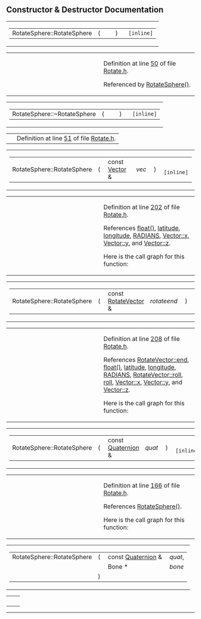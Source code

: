 ## Constructor & Destructor Documentation

<span id="34d2cddffa5dd4e38433e55617512618" class="anchor"></span>

<table class="mdTable" data-cellpadding="2" data-cellspacing="0">
<colgroup>
<col style="width: 100%" />
</colgroup>
<tbody>
<tr>
<td class="mdRow"><table data-cellpadding="0" data-cellspacing="0" data-border="0">
<tbody>
<tr>
<td class="md" data-nowrap="" data-valign="top">RotateSphere::RotateSphere</td>
<td class="md" data-valign="top">( </td>
<td class="mdname1" data-valign="top" data-nowrap=""></td>
<td class="md" data-valign="top"> ) </td>
<td class="md" data-nowrap=""><code> [inline]</code></td>
</tr>
</tbody>
</table></td>
</tr>
</tbody>
</table>

<table data-cellspacing="5" data-cellpadding="0" data-border="0">
<colgroup>
<col style="width: 50%" />
<col style="width: 50%" />
</colgroup>
<tbody>
<tr>
<td> </td>
<td><p>Definition at line <a href="Rotate_8h-source.md#l00050" class="el">50</a> of file <a href="Rotate_8h-source.md" class="el">Rotate.h</a>.</p>
<p>Referenced by <a href="Rotate_8h-source.md#l00166" class="el">RotateSphere()</a>.</p></td>
</tr>
</tbody>
</table>

<span id="e37a8900333067540f4c4e0fc2308d6f" class="anchor"></span>

<table class="mdTable" data-cellpadding="2" data-cellspacing="0">
<colgroup>
<col style="width: 100%" />
</colgroup>
<tbody>
<tr>
<td class="mdRow"><table data-cellpadding="0" data-cellspacing="0" data-border="0">
<tbody>
<tr>
<td class="md" data-nowrap="" data-valign="top">RotateSphere::~RotateSphere</td>
<td class="md" data-valign="top">( </td>
<td class="mdname1" data-valign="top" data-nowrap=""></td>
<td class="md" data-valign="top"> ) </td>
<td class="md" data-nowrap=""><code> [inline]</code></td>
</tr>
</tbody>
</table></td>
</tr>
</tbody>
</table>

|  |  |
|----|----|
|   | Definition at line <a href="Rotate_8h-source.md#l00051" class="el">51</a> of file <a href="Rotate_8h-source.md" class="el">Rotate.h</a>. |

<span id="8e579b2f93e943438cf9693b4fa6a932" class="anchor"></span>

<table class="mdTable" data-cellpadding="2" data-cellspacing="0">
<colgroup>
<col style="width: 100%" />
</colgroup>
<tbody>
<tr>
<td class="mdRow"><table data-cellpadding="0" data-cellspacing="0" data-border="0">
<tbody>
<tr>
<td class="md" data-nowrap="" data-valign="top">RotateSphere::RotateSphere</td>
<td class="md" data-valign="top">( </td>
<td class="md" data-nowrap="" data-valign="top">const <a href="classVector.md" class="el">Vector</a> &amp; </td>
<td class="mdname1" data-valign="top" data-nowrap=""><em>vec</em></td>
<td class="md" data-valign="top"> ) </td>
<td class="md" data-nowrap=""><code> [inline]</code></td>
</tr>
</tbody>
</table></td>
</tr>
</tbody>
</table>

<table data-cellspacing="5" data-cellpadding="0" data-border="0">
<colgroup>
<col style="width: 50%" />
<col style="width: 50%" />
</colgroup>
<tbody>
<tr>
<td> </td>
<td><p>Definition at line <a href="Rotate_8h-source.md#l00202" class="el">202</a> of file <a href="Rotate_8h-source.md" class="el">Rotate.h</a>.</p>
<p>References <a href="Rave_8h.md#51b38547609c2cb31342492287c149e1" class="el">float()</a>, <a href="Rotate_8h-source.md#l00047" class="el">latitude</a>, <a href="Rotate_8h-source.md#l00047" class="el">longitude</a>, <a href="Filecons_8h-source.md#l00033" class="el">RADIANS</a>, <a href="Vector_8h-source.md#l00027" class="el">Vector::x</a>, <a href="Vector_8h-source.md#l00027" class="el">Vector::y</a>, and <a href="Vector_8h-source.md#l00027" class="el">Vector::z</a>.</p>
<p>Here is the call graph for this function:</p>
<span class="image placeholder" data-original-image-src="classRotateSphere_8e579b2f93e943438cf9693b4fa6a932_cgraph.gif" data-original-image-title="" data-border="0" usemap="#classRotateSphere_8e579b2f93e943438cf9693b4fa6a932_cgraph_map"></span></td>
</tr>
</tbody>
</table>

<span id="8670d0254afa36b8ad4415a66d1184d6" class="anchor"></span>

<table class="mdTable" data-cellpadding="2" data-cellspacing="0">
<colgroup>
<col style="width: 100%" />
</colgroup>
<tbody>
<tr>
<td class="mdRow"><table data-cellpadding="0" data-cellspacing="0" data-border="0">
<tbody>
<tr>
<td class="md" data-nowrap="" data-valign="top">RotateSphere::RotateSphere</td>
<td class="md" data-valign="top">( </td>
<td class="md" data-nowrap="" data-valign="top">const <a href="classRotateVector.md" class="el">RotateVector</a> &amp; </td>
<td class="mdname1" data-valign="top" data-nowrap=""><em>rotateend</em></td>
<td class="md" data-valign="top"> ) </td>
<td class="md" data-nowrap=""><code> [inline]</code></td>
</tr>
</tbody>
</table></td>
</tr>
</tbody>
</table>

<table data-cellspacing="5" data-cellpadding="0" data-border="0">
<colgroup>
<col style="width: 50%" />
<col style="width: 50%" />
</colgroup>
<tbody>
<tr>
<td> </td>
<td><p>Definition at line <a href="Rotate_8h-source.md#l00208" class="el">208</a> of file <a href="Rotate_8h-source.md" class="el">Rotate.h</a>.</p>
<p>References <a href="Rotate_8h-source.md#l00030" class="el">RotateVector::end</a>, <a href="Rave_8h.md#51b38547609c2cb31342492287c149e1" class="el">float()</a>, <a href="Rotate_8h-source.md#l00047" class="el">latitude</a>, <a href="Rotate_8h-source.md#l00047" class="el">longitude</a>, <a href="Filecons_8h-source.md#l00033" class="el">RADIANS</a>, <a href="Rotate_8h-source.md#l00031" class="el">RotateVector::roll</a>, <a href="Rotate_8h-source.md#l00047" class="el">roll</a>, <a href="Vector_8h-source.md#l00027" class="el">Vector::x</a>, <a href="Vector_8h-source.md#l00027" class="el">Vector::y</a>, and <a href="Vector_8h-source.md#l00027" class="el">Vector::z</a>.</p>
<p>Here is the call graph for this function:</p>
<span class="image placeholder" data-original-image-src="classRotateSphere_8670d0254afa36b8ad4415a66d1184d6_cgraph.gif" data-original-image-title="" data-border="0" usemap="#classRotateSphere_8670d0254afa36b8ad4415a66d1184d6_cgraph_map"></span></td>
</tr>
</tbody>
</table>

<span id="3e71bbbf15f637f99a1ae0b3dc0e0110" class="anchor"></span>

<table class="mdTable" data-cellpadding="2" data-cellspacing="0">
<colgroup>
<col style="width: 100%" />
</colgroup>
<tbody>
<tr>
<td class="mdRow"><table data-cellpadding="0" data-cellspacing="0" data-border="0">
<tbody>
<tr>
<td class="md" data-nowrap="" data-valign="top">RotateSphere::RotateSphere</td>
<td class="md" data-valign="top">( </td>
<td class="md" data-nowrap="" data-valign="top">const <a href="classQuaternion.md" class="el">Quaternion</a> &amp; </td>
<td class="mdname1" data-valign="top" data-nowrap=""><em>quat</em></td>
<td class="md" data-valign="top"> ) </td>
<td class="md" data-nowrap=""><code> [inline]</code></td>
</tr>
</tbody>
</table></td>
</tr>
</tbody>
</table>

<table data-cellspacing="5" data-cellpadding="0" data-border="0">
<colgroup>
<col style="width: 50%" />
<col style="width: 50%" />
</colgroup>
<tbody>
<tr>
<td> </td>
<td><p>Definition at line <a href="Rotate_8h-source.md#l00166" class="el">166</a> of file <a href="Rotate_8h-source.md" class="el">Rotate.h</a>.</p>
<p>References <a href="Rotate_8h-source.md#l00050" class="el">RotateSphere()</a>.</p>
<p>Here is the call graph for this function:</p>
<span class="image placeholder" data-original-image-src="classRotateSphere_3e71bbbf15f637f99a1ae0b3dc0e0110_cgraph.gif" data-original-image-title="" data-border="0" usemap="#classRotateSphere_3e71bbbf15f637f99a1ae0b3dc0e0110_cgraph_map"></span></td>
</tr>
</tbody>
</table>

<span id="9b9c563003daa20ea7d4660944700305" class="anchor"></span>

<table class="mdTable" data-cellpadding="2" data-cellspacing="0">
<colgroup>
<col style="width: 100%" />
</colgroup>
<tbody>
<tr>
<td class="mdRow"><table data-cellpadding="0" data-cellspacing="0" data-border="0">
<tbody>
<tr>
<td class="md" data-nowrap="" data-valign="top">RotateSphere::RotateSphere</td>
<td class="md" data-valign="top">( </td>
<td class="md" data-nowrap="" data-valign="top">const <a href="classQuaternion.md" class="el">Quaternion</a> &amp; </td>
<td class="mdname" data-nowrap=""><em>quat</em>,</td>
</tr>
<tr>
<td class="md" style="text-align: right;" data-nowrap=""></td>
<td class="md"></td>
<td class="md" data-nowrap="">Bone * </td>
<td class="mdname" data-nowrap=""><em>bone</em></td>
</tr>
<tr>
<td class="md"></td>
<td class="md">) </td>
<td colspan="2" class="md"></td>
</tr>
</tbody>
</table></td>
</tr>
</tbody>
</table>

|     |     |
|-----|-----|
|     |     |

------------------------------------------------------------------------

